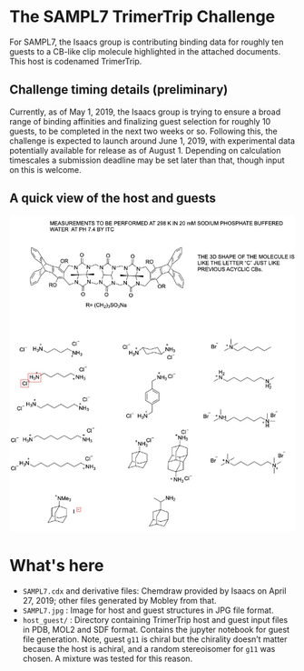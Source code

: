# The SAMPL7 TrimerTrip Challenge

For SAMPL7, the Isaacs group is contributing binding data for roughly ten guests to a CB-like clip molecule highlighted in the attached documents. This host is codenamed TrimerTrip.

## Challenge timing details (preliminary)

Currently, as of May 1, 2019, the Isaacs group is trying to ensure a broad range of binding affinities and finalizing guest selection for roughly 10 guests, to be completed in the next two weeks or so.
Following this, the challenge is expected to launch around June 1, 2019, with experimental data potentially available for release as of August 1. Depending on calculation timescales a submission deadline may be set later than that, though input on this is welcome.

## A quick view of the host and guests

![](SAMPL7.jpg)

# What's here

- `SAMPL7.cdx` and derivative files: Chemdraw provided by Isaacs on April 27, 2019; other files generated by Mobley from that.
- `SAMPL7.jpg` : Image for host and guest structures in JPG file format.
- `host_guest/` : Directory containing TrimerTrip host and guest input files in PDB, MOL2 and SDF format. Contains the jupyter notebook for guest file generation. Note, guest `g11` is chiral but the chirality doesn’t matter because the host is achiral, and a random stereoisomer for `g11` was chosen. A mixture was tested for this reason.
